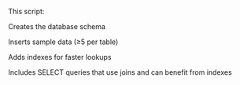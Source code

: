 This script:

Creates the database schema

Inserts sample data (≥5 per table)

Adds indexes for faster lookups

Includes SELECT queries that use joins and can benefit from indexes
